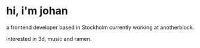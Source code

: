 # hi, i'm johan
a frontend developer based in Stockholm currently working at anotherblock.

interested in 3d, music and ramen.
